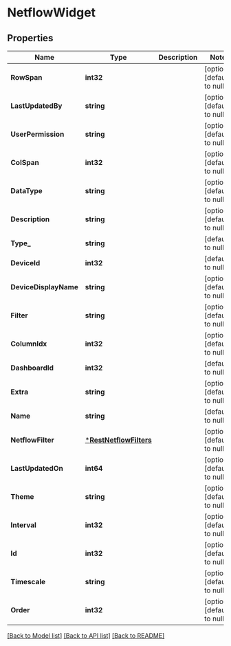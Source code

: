 # NetflowWidget

## Properties
Name | Type | Description | Notes
------------ | ------------- | ------------- | -------------
**RowSpan** | **int32** |  | [optional] [default to null]
**LastUpdatedBy** | **string** |  | [optional] [default to null]
**UserPermission** | **string** |  | [optional] [default to null]
**ColSpan** | **int32** |  | [optional] [default to null]
**DataType** | **string** |  | [optional] [default to null]
**Description** | **string** |  | [optional] [default to null]
**Type_** | **string** |  | [default to null]
**DeviceId** | **int32** |  | [default to null]
**DeviceDisplayName** | **string** |  | [optional] [default to null]
**Filter** | **string** |  | [optional] [default to null]
**ColumnIdx** | **int32** |  | [optional] [default to null]
**DashboardId** | **int32** |  | [default to null]
**Extra** | **string** |  | [optional] [default to null]
**Name** | **string** |  | [default to null]
**NetflowFilter** | [***RestNetflowFilters**](RestNetflowFilters.md) |  | [optional] [default to null]
**LastUpdatedOn** | **int64** |  | [optional] [default to null]
**Theme** | **string** |  | [optional] [default to null]
**Interval** | **int32** |  | [optional] [default to null]
**Id** | **int32** |  | [optional] [default to null]
**Timescale** | **string** |  | [optional] [default to null]
**Order** | **int32** |  | [optional] [default to null]

[[Back to Model list]](../README.md#documentation-for-models) [[Back to API list]](../README.md#documentation-for-api-endpoints) [[Back to README]](../README.md)


